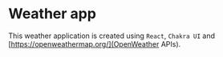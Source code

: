 # Weather app

This weather application is created using `React`, `Chakra UI` and [https://openweathermap.org/](OpenWeather APIs).
